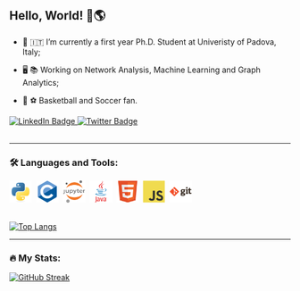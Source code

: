 ## Hello, World! 👋🌎

- :telescope: 🇮🇹 I’m currently a first year Ph.D. Student at Univeristy of Padova, Italy;

- 🖥️ 📚 Working on Network Analysis, Machine Learning and Graph Analytics;

- 🏀 ⚽ Basketball and Soccer fan. 


<div id="badges">
  <a href="https://www.linkedin.com/in/cristian-boldrin">
    <img src="https://img.shields.io/badge/LinkedIn-blue?style=for-the-badge&logo=linkedin&logoColor=white" alt="LinkedIn Badge"/>
  </a>

  <!--
  <a href="your-youtube-URL">
    <img src="https://img.shields.io/badge/YouTube-red?style=for-the-badge&logo=youtube&logoColor=white" alt="Youtube Badge"/>
  </a>
  -->
  
  <a href="https://x.com/Boldrin06">
    <img src="https://img.shields.io/badge/X-black?style=for-the-badge&logo=X&logoColor=white" alt="Twitter Badge"/>
  </a>


<br>
<img src="https://komarev.com/ghpvc/?username=CristianBold4&style=flat-square&color=blue" alt=""/>

</div>

---

### :hammer_and_wrench: Languages and Tools:
<div>
  <img src="https://github.com/devicons/devicon/blob/master/icons/python/python-original.svg" title="Python" alt="Python" width="40" height="40"/>&nbsp;
  <img src="https://github.com/devicons/devicon/blob/master/icons/c/c-original.svg" title="C" alt="C" width="40" height="40"/>&nbsp;
  <img src="https://github.com/devicons/devicon/blob/master/icons/jupyter/jupyter-original-wordmark.svg" title="Jupyter" alt="Jupyter" width="40" height="40"/>&nbsp;
  <img src="https://github.com/devicons/devicon/blob/master/icons/java/java-original-wordmark.svg" title="Java" alt="Java" width="40" height="40"/>&nbsp;
  <img src="https://github.com/devicons/devicon/blob/master/icons/html5/html5-original.svg" title="HTML5" alt="HTML" width="40" height="40"/>&nbsp;
  <img src="https://github.com/devicons/devicon/blob/master/icons/javascript/javascript-original.svg" title="JavaScript" alt="JavaScript" width="40" height="40"/>&nbsp;
  <img src="https://github.com/devicons/devicon/blob/master/icons/git/git-original-wordmark.svg" title="Git" **alt="Git" width="40" height="40"/>
</div>

<!--
[![Top Langs](https://github-readme-stats.vercel.app/api/top-langs/?username=CristianBold4)](https://github.com/anuraghazra/github-readme-stats)
-->
<br>

[![Top Langs](https://github-readme-stats.vercel.app/api/top-langs/?username=CristianBold4&layout=compact&theme=vision-friendly-dark)](https://github.com/anuraghazra/github-readme-stats)


---

### :fire: My Stats:

[![GitHub Streak](http://github-readme-streak-stats.herokuapp.com?user=CristianBold4&theme=dark&background=000000)](https://git.io/streak-stats)


<!--
<div id="header" align="center">
  <img src="https://media.giphy.com/media/M9gbBd9nbDrOTu1Mqx/giphy.gif" width="100"/>
</div>
-->

<!--
**CristianBold4/CristianBold4** is a ✨ _special_ ✨ repository because its `README.md` (this file) appears on your GitHub profile.

Here are some ideas to get you started:

- 🔭 I’m currently working on ...
- 🌱 I’m currently learning ...
- 👯 I’m looking to collaborate on ...
- 🤔 I’m looking for help with ...
- 💬 Ask me about ...
- 📫 How to reach me: ...
- 😄 Pronouns: ...
- ⚡ Fun fact: ...
-->

